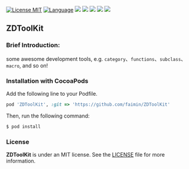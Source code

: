 [![License MIT](https://img.shields.io/badge/license-MIT-green.svg?style=flat)](https://github.com/faimin/ZDToolKit/blob/master/LICENSE)
[![Language](http://img.shields.io/badge/language-objc-brightgreen.svg?style=flat)](https://developer.apple.com/library/mac/documentation/Cocoa/Conceptual/ProgrammingWithObjectiveC/Introduction/Introduction.html)
[![](http://img.shields.io/travis/faimin/ZDToolKit.svg?style=flat)](https://travis-ci.org/faimin/ZDToolKit)
![](https://img.shields.io/cocoapods/v/ZDToolKit.svg?style=flat)
![](https://img.shields.io/cocoapods/dt/ZDToolKit.svg)
![](https://img.shields.io/cocoapods/dm/ZDToolKit.svg)
![](https://img.shields.io/cocoapods/dw/ZDToolKit.svg)

## ZDToolKit

### Brief Introduction:

some awesome development tools, e.g. `category`、`functions`、`subclass`、`macro`, and so on!

### Installation with CocoaPods

Add the following line to your Podfile.

```ruby
pod 'ZDToolKit', :git => 'https://github.com/faimin/ZDToolKit'
```

Then, run the following command:

```ruby
$ pod install
```

### License

**ZDToolKit** is under an MIT license. See the [LICENSE](https://github.com/faimin/ZDToolKit/blob/master/LICENSE) file for more information.
